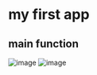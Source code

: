 # my first app
## main function

![image](https://github.com/crownyoung0303/EC601HW2/blob/master/UnitTest/1.png)
![image](https://github.com/crownyoung0303/EC601HW2/blob/master/UnitTest/2.png)

